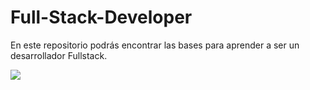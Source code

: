 # Full-Stack-Developer
En este repositorio podrás encontrar las bases para aprender a ser un desarrollador Fullstack.

<img src="Multimedia/Gifs/Presentación-fullstack-Retro-Game.gif">